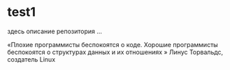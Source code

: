 # test1
здесь описание репозитория ...

«Плохие программисты беспокоятся о коде. Хорошие программисты беспокоятся о
структурах данных и их отношениях » Линус Торвальдс, создатель Linux

